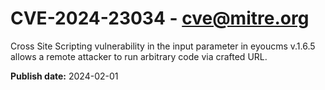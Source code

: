 # CVE-2024-23034 - cve@mitre.org

Cross Site Scripting vulnerability in the input parameter in eyoucms v.1.6.5 allows a remote attacker to run arbitrary code via crafted URL.

**Publish date:** 2024-02-01

